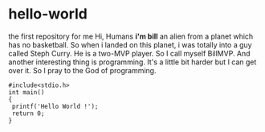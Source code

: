 # hello-world
the first repository for me
Hi, Humans
**i'm bill**
an alien from a planet which has no basketball. So when i landed on this planet,
i was totally into a guy called Steph Curry. He is a two-MVP player. So I call myself BillMVP.
And another interesting thing is programming. It's a little bit harder but I can get over it.
So I pray to the God of programming. 
```
#include<stdio.h>
int main()
{
 printf('Hello World !');
 return 0;
}
```
